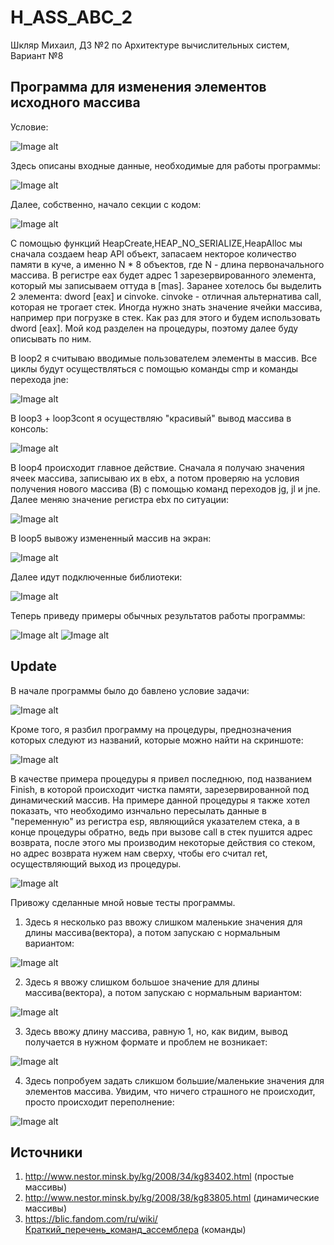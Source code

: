 # H_ASS_ABC_2
Шкляр Михаил, ДЗ №2 по Архитектуре вычислительных систем, Вариант №8
## Программа для изменения элементов исходного массива
Условие:

![Image alt](./ArrTask.png)

Здесь описаны входные данные, необходимые для работы программы:

![Image alt](./Arr1.png)

Далее, собственно, начало секции с кодом:

![Image alt](./Arr2.png)

С помощью функций HeapCreate,HEAP_NO_SERIALIZE,HeapAlloc
мы сначала создаем heap API объект, запасаем некторое количество памяти в куче,
а именно N * 8 объектов, где N - длина первоначального массива.
В регистре eax будет адрес 1 зарезервированного элемента, который мы записываем
оттуда в [mas].
Заранее хотелось бы выделить 2 элемента: dword [eax] и cinvoke.
cinvoke - отличная альтернатива call, которая не трогает стек. 
Иногда нужно знать значение ячейки массива, например при погрузке в стек.
Как раз для этого и будем использовать dword [eax].
Мой код разделен на процедуры, поэтому далее буду описывать по ним.

В loop2 я считываю вводимые пользователем элементы в массив. Все циклы будут осуществляться с помощью
команды cmp и команды перехода jne: 

![Image alt](./Arr3.png)

В loop3 + loop3cont я осуществляю "красивый" вывод массива в консоль:

![Image alt](./Arr4.png)

В loop4 происходит главное действие. 
Сначала я получаю значения ячеек массива, записываю их в ebx, а потом
проверяю на условия получения нового массива (B) с помощью команд переходов 
jg, jl и jne. Далее меняю значение регистра ebx по ситуации:

![Image alt](./Arr5.png)

В loop5 вывожу измененный массив на экран:

![Image alt](./Arr6.png)

Далее идут подключенные библиотеки:

![Image alt](./Arr7.png)

Теперь приведу примеры обычных результатов работы программы:

![Image alt](./ArrTest1.png)
![Image alt](./ArrTest2.png)

## Update
В начале программы было до бавлено условие задачи:

![Image alt](./UpdCond.png)

Кроме того, я разбил программу на процедуры, преднозначения которых следуют из 
названий, которые можно найти на скриншоте:

![Image alt](./UpdMain.png)

В качестве примера процедуры я привел последнюю, под названием Finish, в которой
происходит чистка памяти, зарезервированной под динамический массив.
На примере данной процедуры я также хотел показать, что необходимо изнчально пересылать
данные в "переменную" из регистра esp, являющийся указателем стека, 
а в конце процедуры обратно, ведь при вызове call в стек пушится адрес возврата,
после этого мы производим некоторые действия со стеком, но адрес возврата нужем нам сверху, 
чтобы его считал ret, осуществляющий выход из процедуры.

![Image alt](./UpdFinish.png)

Привожу сделанные мной новые тесты программы.
1) Здесь я несколько раз ввожу слишком маленькие значения для длины массива(вектора), а потом 
запускаю с нормальным вариантом:

![Image alt](./UpdateTest1.png)

2) Здесь я ввожу слишком большое значение для длины массива(вектора), а потом 
запускаю с нормальным вариантом:


![Image alt](./UpdateTest2.png)

3) Здесь ввожу длину массива, равную 1, но, как видим, вывод получается в нужном формате и проблем
не возникает:

![Image alt](./UpdateTest3.png)

4) Здесь попробуем задать сликшом большие/маленькие значения для элементов массива.
Увидим, что ничего страшного не происходит, просто происходит переполнение:

![Image alt](./UpdateTest4.png)

## Источники
1) http://www.nestor.minsk.by/kg/2008/34/kg83402.html (простые массивы)
2) http://www.nestor.minsk.by/kg/2008/38/kg83805.html (динамические массивы)
3) https://blic.fandom.com/ru/wiki/Краткий_перечень_команд_ассемблера (команды)
